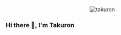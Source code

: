<p align="center">&nbsp;<img align="center" src="https://github-readme-stats.vercel.app/api?username=takuron&show_icons=true&locale=en" alt="takuron" /></p>

### Hi there 👋, I'm Takuron

<!--
**takuron/takuron** is a ✨ _special_ ✨ repository because its `README.md` (this file) appears on your GitHub profile.

Here are some ideas to get you started:

- 🔭 I’m currently working on ...
- 🌱 I’m currently learning ...
- 👯 I’m looking to collaborate on ...
- 🤔 I’m looking for help with ...
- 💬 Ask me about ...
- 📫 How to reach me: ...
- 😄 Pronouns: ...
- ⚡ Fun fact: ...
-->
